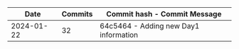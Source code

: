 | Date       | Commits | Commit hash - Commit Message |
| ----------- | ------- | --------------------------- |
| 2024-01-22 | 32 | 64c5464 - Adding new Day1 information |
